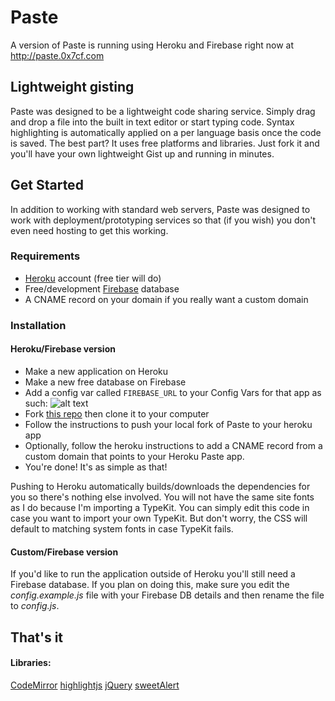 # Paste #

A version of Paste is running using Heroku and Firebase right now at http://paste.0x7cf.com

## Lightweight gisting ##
Paste was designed to be a lightweight code sharing service. Simply drag and drop a file into the built in text editor or start typing code. Syntax highlighting is automatically applied on a per language basis once the code is saved. The best part? It uses free platforms and libraries. Just fork it and you'll have your own lightweight Gist up and running in minutes.

## Get Started ##
In addition to working with standard web servers, Paste was designed to work with deployment/prototyping services so that (if you wish) you don't even need hosting to get this working.
### Requirements ###
 - [Heroku](https://www.heroku.com/home) account (free tier will do)
 - Free/development [Firebase](https://www.firebase.com/) database
 - A CNAME record on your domain if you really want a custom domain

### Installation ###
#### Heroku/Firebase version ####
- Make a new application on Heroku
- Make a new free database on Firebase
- Add a config var called `FIREBASE_URL` to your Config Vars for that app as such:
![alt text](https://i.imgur.com/feacN7T.png)
- Fork [this repo](https://github.com/zakarhino/paste) then clone it to your computer
- Follow the instructions to push your local fork of Paste to your heroku app
- Optionally, follow the heroku instructions to add a CNAME record from a custom domain that points to your Heroku Paste app.
- You're done! It's as simple as that!

Pushing to Heroku automatically builds/downloads the dependencies for you so there's nothing else involved. You will not have the same site fonts as I do because I'm importing a TypeKit. You can simply edit this code in case you want to import your own TypeKit. But don't worry, the CSS will default to matching system fonts in case TypeKit fails.

#### Custom/Firebase version ####
If you'd like to run the application outside of Heroku you'll still need a Firebase database. If you plan on doing this, make sure you edit the _config.example.js_ file with your Firebase DB details and then rename the file to _config.js_.

## That's it ##
#### Libraries: ####
[CodeMirror](https://codemirror.net)
[highlightjs](https://highlightjs.org/)
[jQuery](https://jquery.com/)
[sweetAlert](https://t4t5.github.io/sweetalert/)